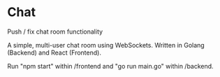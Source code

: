# Chat
Push / fix chat room functionality

A simple, multi-user chat room using WebSockets. Written in Golang (Backend) and React (Frontend).

Run "npm start" within /frontend and "go run main.go" within /backend.
